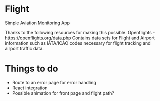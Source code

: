 # Flight
Simple Aviation Monitoring App

Thanks to the following resources for making this possible.
Openflights - https://openflights.org/data.php
Contains data sets for Flight and Airport information such as IATA/ICAO codes necessary for flight tracking and airport traffic data.

# Things to do
- Route to an error page for error handling
- React integration
- Possible animation for front page and flight path?